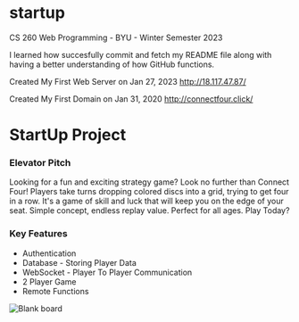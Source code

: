 # startup
CS 260 Web Programming - BYU - Winter Semester 2023

I learned how succesfully commit and fetch my README file along with having a better understanding of how GitHub functions.

Created My First Web Server on Jan 27, 2023
http://18.117.47.87/

Created My First Domain on Jan 31, 2020
http://connectfour.click/



# StartUp Project

### Elevator Pitch

Looking for a fun and exciting strategy game? Look no further than Connect Four! Players take turns dropping colored discs into a grid, trying to get four in a row. It's a game of skill and luck that will keep you on the edge of your seat. Simple concept, endless replay value. Perfect for all ages. Play Today?

### Key Features
- Authentication
- Database - Storing Player Data
- WebSocket - Player To Player Communication
- 2 Player Game
- Remote Functions

![Blank board](https://user-images.githubusercontent.com/92393117/214962293-6e4d30bb-eb37-44bf-bec4-8c65d780f549.png)

